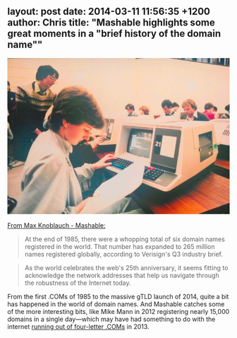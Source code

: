 layout: post
date: 2014-03-11 11:56:35 +1200
author: Chris
title: "Mashable highlights some great moments in a \"brief history of the domain name\""
----

<!-- excerpt -->

![retro pic](/media/2014-03-11-retro-computer.jpg)

[From Max Knoblauch - Mashable:](http://mashable.com/2014/03/10/domain-names-history/)

>At the end of 1985, there were a whopping total of six domain names registered in the world. That number has expanded to 265 million names registered globally, according to Verisign's Q3 industry brief.

>As the world celebrates the web's 25th anniversary, it seems fitting to acknowledge the network addresses that help us navigate through the robustness of the Internet today.

<!-- /excerpt -->

From the first .COMs of 1985 to the massive gTLD launch of 2014, quite a bit has happened in the world of domain names. And Mashable catches some of the more interesting bits, like Mike Mann in 2012 registering nearly 15,000 domains in a single day—which may have had something to do with the internet [running out of four-letter .COMs](https://iwantmyname.com/blog/2013/12/four-letter-coms-are-a-four-letter-wordgone.html) in 2013.
